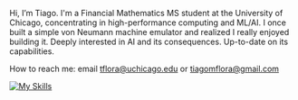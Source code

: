 Hi, I’m Tiago. I'm a Financial Mathematics MS student at the University of Chicago, concentrating in high-performance computing and ML/AI.
I once built a simple von Neumann machine emulator and realized I really enjoyed building it.
Deeply interested in AI and its consequences. Up-to-date on its capabilities.

How to reach me: email tflora@uchicago.edu or tiagomflora@gmail.com

<!---
t-flora/t-flora is a ✨ special ✨ repository because its `README.md` (this file) appears on your GitHub profile.
You can click the Preview link to take a look at your changes.
--->
[![My Skills](https://skillicons.dev/icons?i=py,cpp,r,js,ts,linux,aws,bash,firebase,flask,git,github,md,nextjs,nodejs,react,vim,vscode)](https://skillicons.dev)
